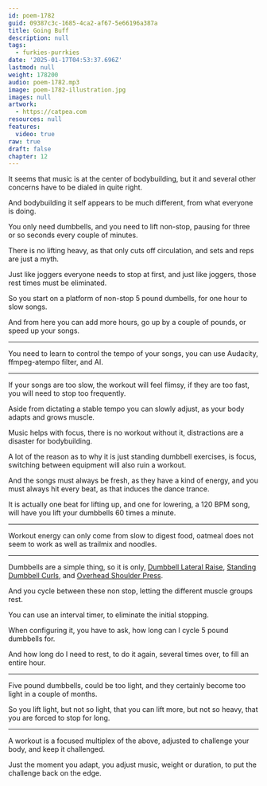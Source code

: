 ```yaml
---
id: poem-1782
guid: 09387c3c-1685-4ca2-af67-5e66196a387a
title: Going Buff
description: null
tags:
  - furkies-purrkies
date: '2025-01-17T04:53:37.696Z'
lastmod: null
weight: 178200
audio: poem-1782.mp3
image: poem-1782-illustration.jpg
images: null
artwork:
  - https://catpea.com
resources: null
features:
  video: true
raw: true
draft: false
chapter: 12
---
```


It seems that music is at the center of bodybuilding,
but it and several other concerns have to be dialed in quite right.

And bodybuilding it self appears to be much different,
from what everyone is doing.

You only need dumbbells, and you need to lift non-stop,
pausing for three or so seconds every couple of minutes.

There is no lifting heavy, as that only cuts off circulation,
and sets and reps are just a myth.

Just like joggers everyone needs to stop at first,
and just like joggers, those rest times must be eliminated.

So you start on a platform of non-stop 5 pound dumbells,
for one hour to slow songs.

And from here you can add more hours, go up by a couple of pounds,
or speed up your songs.

---

You need to learn to control the tempo of your songs,
you can use Audacity, ffmpeg-atempo filter, and AI.

---

If your songs are too slow, the workout will feel flimsy,
if they are too fast, you will need to stop too frequently.

Aside from dictating a stable tempo you can slowly adjust,
as your body adapts and grows muscle.

Music helps with focus, there is no workout without it,
distractions are a disaster for bodybuilding.

A lot of the reason as to why it is just standing dumbbell exercises,
is focus, switching between equipment will also ruin a workout.

And the songs must always be fresh, as they have a kind of energy,
and you must always hit every beat, as that induces the dance trance.

It is actually one beat for lifting up, and one for lowering,
a 120 BPM song, will have you lift your dumbbells 60 times a minute.

---

Workout energy can only come from slow to digest food,
oatmeal does not seem to work as well as trailmix and noodles.

---

Dumbbells are a simple thing, so it is only,
[Dumbbell Lateral Raise][1], [Standing Dumbbell Curls][2], and [Overhead Shoulder Press][3].

And you cycle between these non stop,
letting the different muscle groups rest.

You can use an interval timer,
to eliminate the initial stopping.


When configuring it, you have to ask,
how long can I cycle 5 pound dumbbells for.

And how long do I need to rest,
to do it again, several times over, to fill an entire hour.

---

Five pound dumbbells, could be too light,
and they certainly become too light in a couple of months.

So you lift light, but not so light, that you can lift more,
but not so heavy, that you are forced to stop for long.

---

A workout is a focused multiplex of the above,
adjusted to challenge your body, and keep it challenged.

Just the moment you adapt, you adjust music, weight or duration,
to put the challenge back on the edge.

[1]: https://youtu.be/FeJP4E4Z-PY?t=121
[2]: https://youtu.be/av7-8igSXTs
[3]: https://youtu.be/Gu1t7X2yq4M?t=153
